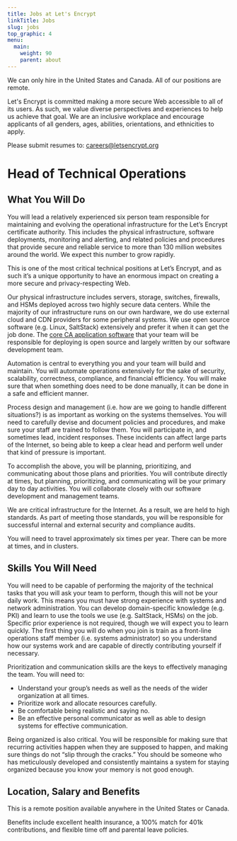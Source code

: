 ```yaml
---
title: Jobs at Let's Encrypt
linkTitle: Jobs
slug: jobs
top_graphic: 4
menu:
  main:
    weight: 90
    parent: about
---
```


We can only hire in the United States and Canada. All of our positions are remote.

Let's Encrypt is committed making a more secure Web accessible to all of its users. As such, we value diverse perspectives and experiences to help us achieve that goal. We are an inclusive workplace and encourage applicants of all genders, ages, abilities, orientations, and ethnicities to apply.

Please submit resumes to: [careers@letsencrypt.org](mailto:careers@letsencrypt.org)

# Head of Technical Operations

## What You Will Do

You will lead a relatively experienced six person team responsible for maintaining and evolving the operational infrastructure for the Let’s Encrypt certificate authority. This includes the physical infrastructure, software deployments, monitoring and alerting, and related policies and procedures that provide secure and reliable service to more than 130 million websites around the world. We expect this number to grow rapidly.

This is one of the most critical technical positions at Let’s Encrypt, and as such it’s a unique opportunity to have an enormous impact on creating a more secure and privacy-respecting Web.

Our physical infrastructure includes servers, storage, switches, firewalls, and HSMs deployed across two highly secure data centers. While the majority of our infrastructure runs on our own hardware, we do use external cloud and CDN providers for some peripheral systems. We use open source software (e.g. Linux, SaltStack) extensively and prefer it when it can get the job done. The [core CA application software](https://github.com/letsencrypt/boulder) that your team will be responsible for deploying is open source and largely written by our software development team.

Automation is central to everything you and your team will build and maintain. You will automate operations extensively for the sake of security, scalability, correctness, compliance, and financial efficiency. You will make sure that when something does need to be done manually, it can be done in a safe and efficient manner.

Process design and management (i.e. how are we going to handle different situations?) is as important as working on the systems themselves. You will need to carefully devise and document policies and procedures, and make sure your staff are trained to follow them. You will participate in, and sometimes lead, incident responses. These incidents can affect large parts of the Internet, so being able to keep a clear head and perform well under that kind of pressure is important.

To accomplish the above, you will be planning, prioritizing, and communicating about those plans and priorities. You will contribute directly at times, but planning, prioritizing, and communicating will be your primary day to day activities. You will collaborate closely with our software development and management teams.

We are critical infrastructure for the Internet. As a result, we are held to high standards. As part of meeting those standards, you will be responsible for successful internal and external security and compliance audits.

You will need to travel approximately six times per year. There can be more at times, and in clusters.

## Skills You Will Need

You will need to be capable of performing the majority of the technical tasks that you will ask your team to perform, though this will not be your daily work. This means you must have strong experience with systems and network administration. You can develop domain-specific knowledge (e.g. PKI) and learn to use the tools we use (e.g. SaltStack, HSMs) on the job. Specific prior experience is not required, though we will expect you to learn quickly. The first thing you will do when you join is train as a front-line operations staff member (i.e. systems administrator) so you understand how our systems work and are capable of directly contributing yourself if necessary.

Prioritization and communication skills are the keys to effectively managing the team. You will need to:

* Understand your group’s needs as well as the needs of the wider organization at all times.
* Prioritize work and allocate resources carefully.
* Be comfortable being realistic and saying no.
* Be an effective personal communicator as well as able to design systems for effective communication.

Being organized is also critical. You will be responsible for making sure that recurring activities happen when they are supposed to happen, and making sure things do not “slip through the cracks.” You should be someone who has meticulously developed and consistently maintains a system for staying organized because you know your memory is not good enough.

## Location, Salary and Benefits

This is a remote position available anywhere in the United States or Canada.

Benefits include excellent health insurance, a 100% match for 401k contributions, and flexible time off and parental leave policies.
